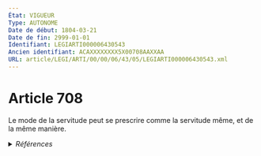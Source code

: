 ```yaml
---
État: VIGUEUR
Type: AUTONOME
Date de début: 1804-03-21
Date de fin: 2999-01-01
Identifiant: LEGIARTI000006430543
Ancien identifiant: ACAXXXXXXXX5X00708AAXXAA
URL: article/LEGI/ARTI/00/00/06/43/05/LEGIARTI000006430543.xml
---
```


<h1>Article 708</h1>

Le mode de la servitude peut se prescrire comme la servitude même, et de la même
manière.


<details>
  <summary><em>Références</em></summary>

  <h2>Références faites par l'article</h2>
  
  <ul>
    <li>
      CODIFICATION source Loi 1804-01-31
    </li>
    <li>
      CREATION source Loi 1804-01-31 promulguée le 10 février 1804
    </li>
  </ul>
</details>
